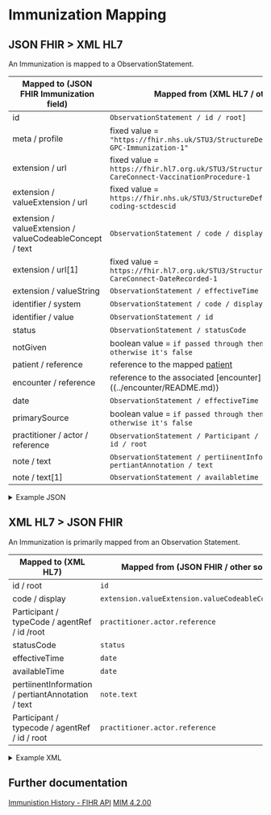 # Immunization Mapping

## JSON FHIR > XML HL7

An Immunization is mapped to a ObservationStatement.

| Mapped to (JSON FHIR Immunization field)                 | Mapped from (XML HL7 / other source)                                                                          |
|----------------------------------------------------------|---------------------------------------------------------------------------------------------------------------|
| id                                                       | `ObservationStatement / id / root]`                                                                           |
| meta / profile                                           | fixed value = `"https://fhir.nhs.uk/STU3/StructureDefinition/CareConnect-GPC-Immunization-1"`                 |
| extension / url                                          | fixed value = `https://fhir.hl7.org.uk/STU3/StructureDefinition/Extension-CareConnect-VaccinationProcedure-1` |
| extension / valueExtension / url                         | fixed value = `https://fhir.nhs.uk/STU3/StructureDefinition/Extension-coding-sctdescid`                       |
| extension / valueExtension / valueCodeableConcept / text | `ObservationStatement / code / displayname`                                                                   |
| extension / url[1]                                       | fixed value = `https://fhir.hl7.org.uk/STU3/StructureDefinition/Extension-CareConnect-DateRecorded-1`         |
| extension / valueString                                  | `ObservationStatement / effectiveTime / highValue`                                                            |
| identifier / system                                      | `ObservationStatement / code / displayname`                                                                   |
| identifier / value                                       | `ObservationStatement / id`                                                                                   |
| status                                                   | `ObservationStatement / statusCode`                                                                           |
| notGiven                                                 | boolean value = `if passed through then set to true, otherwise it's false`                                    |
| patient / reference                                      | reference to the mapped [patient](../patient/README.md)                                                       |
| encounter / reference                                    | reference to the associated [encounter] ((../encounter/README.md))                                            |
| date                                                     | `ObservationStatement / effectiveTime`                                                                        |
| primarySource                                            | boolean value = `if passed through then set to true, otherwise it's false`                                    |
| practitioner / actor / reference                         | `ObservationStatement / Participant / typeCode / agentRef / id / root`                                        |
| note / text                                              | `ObservationStatement / pertiinentInformation / pertiantAnnotation / text`                                    |
| note / text[1]                                           | `ObservationStatement / availabletime`                                                                        |


<details><summary>Example JSON</summary>

```JSON
{
     "resource": {
         "resourceType": "Immunization",
         "id": "immunization-id",
         "meta": {
             "profile": [
                 "https://fhir.nhs.uk/STU3/StructureDefinition/CareConnect-GPC-Immunization-1"
             ]
         },
         "extension": [
             {
                 "url": "https://fhir.hl7.org.uk/STU3/StructureDefinition/Extension-CareConnect-VaccinationProcedure-1",
                 "valueExtension": {
                     "url": "https://fhir.nhs.uk/STU3/StructureDefinition/Extension-coding-sctdescid",
                     "valueCodeableConcept": {
                         "text": "Haemophilus influenzae type B and meningitis C vaccination"
                     }
                 }
             },
             {
                 "url": "https://fhir.hl7.org.uk/STU3/StructureDefinition/Extension-CareConnect-DateRecorded-1",
                 "valueString": "20100113151332"
             }
         ],
         "identifier": [
             {
                 "system": "https://PSSAdaptor/2167888433",
                 "value": "immunization-id"
             }
         ],
         "status": "completed",
         "notGiven": false,
         "patient": {
             "reference": "Patient/c2e046b3-6d29-423a-96af-d58640d65e7e"
         },
         "encounter": {
             "reference": "Encounter/2485BC20-90B4-11EC-B1E5-0800200C9A66"
         },
         "date": "2010-01-18T11:41:00+00:00",
         "primarySource": false,
         "practitioner": [
             {
                 "actor": {
                     "reference": "Practitioner/9C1610C2-5E48-4ED5-882B-5A4A172AFA35"
                 }
             }
         ],
         "note": [
             {
                 "text": "Primary Source: true Location: EMIS Test Practice Location Manufacturer:\n                                                                    another company Batch: past2003 Expiration: 2003-01-17 Site: Right arm GMS : Not\n                                                                    GMS\n                                                                "
             },
             {
                 "text": "End Date: 2010-01-18T11:41:00+00:00"
             }
         ]
     }
 },
```
</details>


## XML HL7 > JSON FHIR

An Immunization is primarily mapped from an Observation Statement.

| Mapped to (XML HL7)                                | Mapped from (JSON FHIR / other source )              |
|----------------------------------------------------|------------------------------------------------------|
| id / root                                          | `id`                                                 |
| code / display                                     | `extension.valueExtension.valueCodeableConcept.text` |
| Participant / typeCode / agentRef / id /root       | `practitioner.actor.reference`                       |
| statusCode                                         | `status`                                             |
| effectiveTime                                      | `date`                                               |
| availableTime                                      | `date`                                               |
| pertiinentInformation / pertiantAnnotation / text  | `note.text`                                          |
| Participant / typecode / agentRef / id / root      | `practitioner.actor.reference`                       |


<details><summary>Example XML</summary>

```XML
<ObservationStatement classCode="OBS" moodCode="EVN" xmlns="urn:hl7-org:v3">
    <id root="immunization-id"/>
    <code code="33879002" codeSystem="2.16.840.1.113883.2.1.3.2.3.15"
          displayName="Haemophilus influenzae type B and meningitis C vaccination">
    </code>
    <Participant typeCode="PRF" contextControlCode="OP">
        <agentRef classCode="AGNT">
            <id root="9C1610C2-5E48-4ED5-882B-5A4A172AFA35"/>
        </agentRef>
    </Participant>
    <statusCode code="COMPLETE"/>
    <effectiveTime>
        <high value="20100118114100"/>
    </effectiveTime>
    <availabilityTime value="20100118114100"/>
    <pertinentInformation typeCode="PERT">
        <sequenceNumber value="+1"/>
        <pertinentAnnotation classCode="OBS" moodCode="EVN">
            <text>Primary Source: true Location: EMIS Test Practice Location Manufacturer:
                another company Batch: past2003 Expiration: 2003-01-17 Site: Right arm GMS : Not
                GMS
            </text>
        </pertinentAnnotation>
    </pertinentInformation>
    <Participant typeCode="PRF" contextControlCode="OP">
        <agentRef classCode="AGNT">
            <id root="9A5D5A78-1F63-434C-9637-1D7E7843341B"/>
        </agentRef>
    </Participant>
</ObservationStatement>
```

</details>

## Further documentation

[Immunistion History - FIHR API](https://digital.nhs.uk/developer/api-catalogue/immunisation-history-fhir)
[MIM 4.2.00](https://data.developer.nhs.uk/dms/mim/4.2.00/Index.htm) 